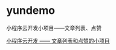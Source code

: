 # yundemo
 小程序云开发小项目——文章列表、点赞


 [小程序云开发 —— 文章列表和点赞的小项目](https://blog.csdn.net/mqy1023/article/details/123006699)
